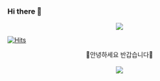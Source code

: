 ### Hi there 👋

<div align=center>
   <img src="https://capsule-render.vercel.app/api?type=waving&color=auto&height=200&section=header&text=WELCOME!&fontSize=90" />
</div>

[![Hits](https://hits.seeyoufarm.com/api/count/incr/badge.svg?url=https%3A%2F%2Fgithub.com%2Fdkssud8150%2F&count_bg=%232AB4E5D6&title_bg=%23555555&icon=&icon_color=%23E7E7E7&title=views&edge_flat=false)](https://hits.seeyoufarm.com)

<p align="center">
    👐안녕하세요 반갑습니다👐<br>
   <br>
   <a href="https://www.notion.so/Data-Engineer-db8e524ad9144bbcbcd8010d5b471873">   
      <img src="https://img.shields.io/badge/Notion-000000?style=plastic&logo=notion&logoColor=white">
   </a>
<br>
</p>



<!--
**2017440015/2017440015** is a ✨ _special_ ✨ repository because its `README.md` (this file) appears on your GitHub profile.

Here are some ideas to get you started:

- 🔭 I’m currently working on ...
- 🌱 I’m currently learning ...
- 👯 I’m looking to collaborate on ...
- 🤔 I’m looking for help with ...
- 💬 Ask me about ...
- 📫 How to reach me: ...
- 😄 Pronouns: ...
- ⚡ Fun fact: ...
-->
